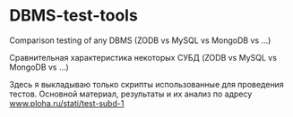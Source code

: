 DBMS-test-tools
===============

Comparison testing of any DBMS (ZODB vs MySQL vs MongoDB vs ...)

Сравнительная характеристика некоторых СУБД (ZODB vs MySQL vs MongoDB vs ...)

Здесь я выкладываю только скрипты использованные для проведения тестов.
Основной материал, результаты и их анализ по адресу www.ploha.ru/stati/test-subd-1
